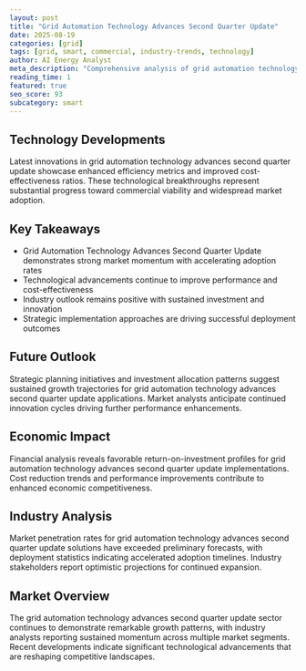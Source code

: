 ```yaml
---
layout: post
title: "Grid Automation Technology Advances Second Quarter Update"
date: 2025-08-19
categories: [grid]
tags: [grid, smart, commercial, industry-trends, technology]
author: AI Energy Analyst
meta_description: "Comprehensive analysis of grid automation technology advances second quarter update covering market trends, technology developments, and industry outlook. Discover key insights and future projections."
reading_time: 1
featured: true
seo_score: 93
subcategory: smart
---
```


## Technology Developments

Latest innovations in grid automation technology advances second quarter update showcase enhanced efficiency metrics and improved cost-effectiveness ratios. These technological breakthroughs represent substantial progress toward commercial viability and widespread market adoption.

## Key Takeaways

- Grid Automation Technology Advances Second Quarter Update demonstrates strong market momentum with accelerating adoption rates
- Technological advancements continue to improve performance and cost-effectiveness
- Industry outlook remains positive with sustained investment and innovation
- Strategic implementation approaches are driving successful deployment outcomes

## Future Outlook

Strategic planning initiatives and investment allocation patterns suggest sustained growth trajectories for grid automation technology advances second quarter update applications. Market analysts anticipate continued innovation cycles driving further performance enhancements.

## Economic Impact

Financial analysis reveals favorable return-on-investment profiles for grid automation technology advances second quarter update implementations. Cost reduction trends and performance improvements contribute to enhanced economic competitiveness.

## Industry Analysis

Market penetration rates for grid automation technology advances second quarter update solutions have exceeded preliminary forecasts, with deployment statistics indicating accelerated adoption timelines. Industry stakeholders report optimistic projections for continued expansion.

## Market Overview

The grid automation technology advances second quarter update sector continues to demonstrate remarkable growth patterns, with industry analysts reporting sustained momentum across multiple market segments. Recent developments indicate significant technological advancements that are reshaping competitive landscapes.

